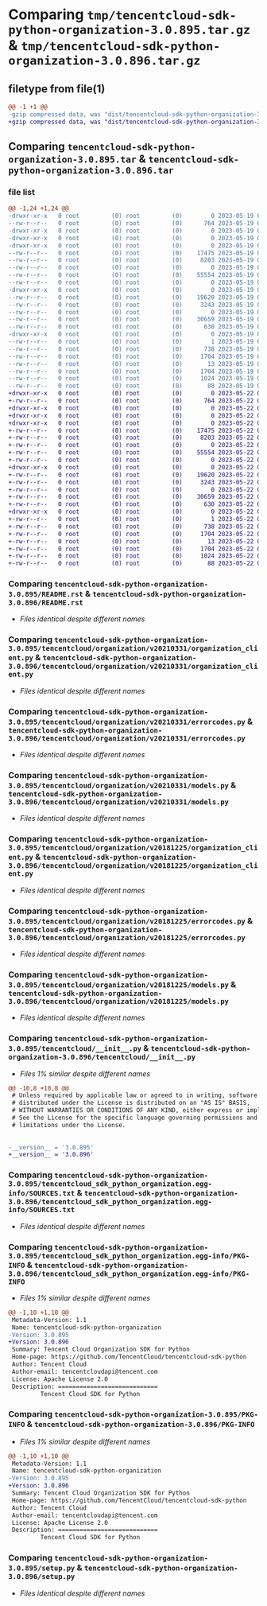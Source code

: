 # Comparing `tmp/tencentcloud-sdk-python-organization-3.0.895.tar.gz` & `tmp/tencentcloud-sdk-python-organization-3.0.896.tar.gz`

## filetype from file(1)

```diff
@@ -1 +1 @@
-gzip compressed data, was "dist/tencentcloud-sdk-python-organization-3.0.895.tar", last modified: Fri May 19 02:56:51 2023, max compression
+gzip compressed data, was "dist/tencentcloud-sdk-python-organization-3.0.896.tar", last modified: Mon May 22 00:29:07 2023, max compression
```

## Comparing `tencentcloud-sdk-python-organization-3.0.895.tar` & `tencentcloud-sdk-python-organization-3.0.896.tar`

### file list

```diff
@@ -1,24 +1,24 @@
-drwxr-xr-x   0 root         (0) root         (0)        0 2023-05-19 02:56:51.000000 tencentcloud-sdk-python-organization-3.0.895/
--rw-r--r--   0 root         (0) root         (0)      764 2023-05-19 02:56:51.000000 tencentcloud-sdk-python-organization-3.0.895/README.rst
-drwxr-xr-x   0 root         (0) root         (0)        0 2023-05-19 02:56:51.000000 tencentcloud-sdk-python-organization-3.0.895/tencentcloud/
-drwxr-xr-x   0 root         (0) root         (0)        0 2023-05-19 02:56:51.000000 tencentcloud-sdk-python-organization-3.0.895/tencentcloud/organization/
-drwxr-xr-x   0 root         (0) root         (0)        0 2023-05-19 02:56:51.000000 tencentcloud-sdk-python-organization-3.0.895/tencentcloud/organization/v20210331/
--rw-r--r--   0 root         (0) root         (0)    17475 2023-05-19 02:56:51.000000 tencentcloud-sdk-python-organization-3.0.895/tencentcloud/organization/v20210331/organization_client.py
--rw-r--r--   0 root         (0) root         (0)     8203 2023-05-19 02:56:51.000000 tencentcloud-sdk-python-organization-3.0.895/tencentcloud/organization/v20210331/errorcodes.py
--rw-r--r--   0 root         (0) root         (0)        0 2023-05-19 02:56:51.000000 tencentcloud-sdk-python-organization-3.0.895/tencentcloud/organization/v20210331/__init__.py
--rw-r--r--   0 root         (0) root         (0)    55554 2023-05-19 02:56:51.000000 tencentcloud-sdk-python-organization-3.0.895/tencentcloud/organization/v20210331/models.py
--rw-r--r--   0 root         (0) root         (0)        0 2023-05-19 02:56:51.000000 tencentcloud-sdk-python-organization-3.0.895/tencentcloud/organization/__init__.py
-drwxr-xr-x   0 root         (0) root         (0)        0 2023-05-19 02:56:51.000000 tencentcloud-sdk-python-organization-3.0.895/tencentcloud/organization/v20181225/
--rw-r--r--   0 root         (0) root         (0)    19620 2023-05-19 02:56:51.000000 tencentcloud-sdk-python-organization-3.0.895/tencentcloud/organization/v20181225/organization_client.py
--rw-r--r--   0 root         (0) root         (0)     3243 2023-05-19 02:56:51.000000 tencentcloud-sdk-python-organization-3.0.895/tencentcloud/organization/v20181225/errorcodes.py
--rw-r--r--   0 root         (0) root         (0)        0 2023-05-19 02:56:51.000000 tencentcloud-sdk-python-organization-3.0.895/tencentcloud/organization/v20181225/__init__.py
--rw-r--r--   0 root         (0) root         (0)    30659 2023-05-19 02:56:51.000000 tencentcloud-sdk-python-organization-3.0.895/tencentcloud/organization/v20181225/models.py
--rw-r--r--   0 root         (0) root         (0)      630 2023-05-19 02:56:51.000000 tencentcloud-sdk-python-organization-3.0.895/tencentcloud/__init__.py
-drwxr-xr-x   0 root         (0) root         (0)        0 2023-05-19 02:56:51.000000 tencentcloud-sdk-python-organization-3.0.895/tencentcloud_sdk_python_organization.egg-info/
--rw-r--r--   0 root         (0) root         (0)        1 2023-05-19 02:56:51.000000 tencentcloud-sdk-python-organization-3.0.895/tencentcloud_sdk_python_organization.egg-info/dependency_links.txt
--rw-r--r--   0 root         (0) root         (0)      738 2023-05-19 02:56:51.000000 tencentcloud-sdk-python-organization-3.0.895/tencentcloud_sdk_python_organization.egg-info/SOURCES.txt
--rw-r--r--   0 root         (0) root         (0)     1704 2023-05-19 02:56:51.000000 tencentcloud-sdk-python-organization-3.0.895/tencentcloud_sdk_python_organization.egg-info/PKG-INFO
--rw-r--r--   0 root         (0) root         (0)       13 2023-05-19 02:56:51.000000 tencentcloud-sdk-python-organization-3.0.895/tencentcloud_sdk_python_organization.egg-info/top_level.txt
--rw-r--r--   0 root         (0) root         (0)     1704 2023-05-19 02:56:51.000000 tencentcloud-sdk-python-organization-3.0.895/PKG-INFO
--rw-r--r--   0 root         (0) root         (0)     1024 2023-05-19 02:56:51.000000 tencentcloud-sdk-python-organization-3.0.895/setup.py
--rw-r--r--   0 root         (0) root         (0)       88 2023-05-19 02:56:51.000000 tencentcloud-sdk-python-organization-3.0.895/setup.cfg
+drwxr-xr-x   0 root         (0) root         (0)        0 2023-05-22 00:29:07.000000 tencentcloud-sdk-python-organization-3.0.896/
+-rw-r--r--   0 root         (0) root         (0)      764 2023-05-22 00:29:07.000000 tencentcloud-sdk-python-organization-3.0.896/README.rst
+drwxr-xr-x   0 root         (0) root         (0)        0 2023-05-22 00:29:07.000000 tencentcloud-sdk-python-organization-3.0.896/tencentcloud/
+drwxr-xr-x   0 root         (0) root         (0)        0 2023-05-22 00:29:07.000000 tencentcloud-sdk-python-organization-3.0.896/tencentcloud/organization/
+drwxr-xr-x   0 root         (0) root         (0)        0 2023-05-22 00:29:07.000000 tencentcloud-sdk-python-organization-3.0.896/tencentcloud/organization/v20210331/
+-rw-r--r--   0 root         (0) root         (0)    17475 2023-05-22 00:29:07.000000 tencentcloud-sdk-python-organization-3.0.896/tencentcloud/organization/v20210331/organization_client.py
+-rw-r--r--   0 root         (0) root         (0)     8203 2023-05-22 00:29:07.000000 tencentcloud-sdk-python-organization-3.0.896/tencentcloud/organization/v20210331/errorcodes.py
+-rw-r--r--   0 root         (0) root         (0)        0 2023-05-22 00:29:07.000000 tencentcloud-sdk-python-organization-3.0.896/tencentcloud/organization/v20210331/__init__.py
+-rw-r--r--   0 root         (0) root         (0)    55554 2023-05-22 00:29:07.000000 tencentcloud-sdk-python-organization-3.0.896/tencentcloud/organization/v20210331/models.py
+-rw-r--r--   0 root         (0) root         (0)        0 2023-05-22 00:29:07.000000 tencentcloud-sdk-python-organization-3.0.896/tencentcloud/organization/__init__.py
+drwxr-xr-x   0 root         (0) root         (0)        0 2023-05-22 00:29:07.000000 tencentcloud-sdk-python-organization-3.0.896/tencentcloud/organization/v20181225/
+-rw-r--r--   0 root         (0) root         (0)    19620 2023-05-22 00:29:07.000000 tencentcloud-sdk-python-organization-3.0.896/tencentcloud/organization/v20181225/organization_client.py
+-rw-r--r--   0 root         (0) root         (0)     3243 2023-05-22 00:29:07.000000 tencentcloud-sdk-python-organization-3.0.896/tencentcloud/organization/v20181225/errorcodes.py
+-rw-r--r--   0 root         (0) root         (0)        0 2023-05-22 00:29:07.000000 tencentcloud-sdk-python-organization-3.0.896/tencentcloud/organization/v20181225/__init__.py
+-rw-r--r--   0 root         (0) root         (0)    30659 2023-05-22 00:29:07.000000 tencentcloud-sdk-python-organization-3.0.896/tencentcloud/organization/v20181225/models.py
+-rw-r--r--   0 root         (0) root         (0)      630 2023-05-22 00:29:07.000000 tencentcloud-sdk-python-organization-3.0.896/tencentcloud/__init__.py
+drwxr-xr-x   0 root         (0) root         (0)        0 2023-05-22 00:29:07.000000 tencentcloud-sdk-python-organization-3.0.896/tencentcloud_sdk_python_organization.egg-info/
+-rw-r--r--   0 root         (0) root         (0)        1 2023-05-22 00:29:07.000000 tencentcloud-sdk-python-organization-3.0.896/tencentcloud_sdk_python_organization.egg-info/dependency_links.txt
+-rw-r--r--   0 root         (0) root         (0)      738 2023-05-22 00:29:07.000000 tencentcloud-sdk-python-organization-3.0.896/tencentcloud_sdk_python_organization.egg-info/SOURCES.txt
+-rw-r--r--   0 root         (0) root         (0)     1704 2023-05-22 00:29:07.000000 tencentcloud-sdk-python-organization-3.0.896/tencentcloud_sdk_python_organization.egg-info/PKG-INFO
+-rw-r--r--   0 root         (0) root         (0)       13 2023-05-22 00:29:07.000000 tencentcloud-sdk-python-organization-3.0.896/tencentcloud_sdk_python_organization.egg-info/top_level.txt
+-rw-r--r--   0 root         (0) root         (0)     1704 2023-05-22 00:29:07.000000 tencentcloud-sdk-python-organization-3.0.896/PKG-INFO
+-rw-r--r--   0 root         (0) root         (0)     1024 2023-05-22 00:29:07.000000 tencentcloud-sdk-python-organization-3.0.896/setup.py
+-rw-r--r--   0 root         (0) root         (0)       88 2023-05-22 00:29:07.000000 tencentcloud-sdk-python-organization-3.0.896/setup.cfg
```

### Comparing `tencentcloud-sdk-python-organization-3.0.895/README.rst` & `tencentcloud-sdk-python-organization-3.0.896/README.rst`

 * *Files identical despite different names*

### Comparing `tencentcloud-sdk-python-organization-3.0.895/tencentcloud/organization/v20210331/organization_client.py` & `tencentcloud-sdk-python-organization-3.0.896/tencentcloud/organization/v20210331/organization_client.py`

 * *Files identical despite different names*

### Comparing `tencentcloud-sdk-python-organization-3.0.895/tencentcloud/organization/v20210331/errorcodes.py` & `tencentcloud-sdk-python-organization-3.0.896/tencentcloud/organization/v20210331/errorcodes.py`

 * *Files identical despite different names*

### Comparing `tencentcloud-sdk-python-organization-3.0.895/tencentcloud/organization/v20210331/models.py` & `tencentcloud-sdk-python-organization-3.0.896/tencentcloud/organization/v20210331/models.py`

 * *Files identical despite different names*

### Comparing `tencentcloud-sdk-python-organization-3.0.895/tencentcloud/organization/v20181225/organization_client.py` & `tencentcloud-sdk-python-organization-3.0.896/tencentcloud/organization/v20181225/organization_client.py`

 * *Files identical despite different names*

### Comparing `tencentcloud-sdk-python-organization-3.0.895/tencentcloud/organization/v20181225/errorcodes.py` & `tencentcloud-sdk-python-organization-3.0.896/tencentcloud/organization/v20181225/errorcodes.py`

 * *Files identical despite different names*

### Comparing `tencentcloud-sdk-python-organization-3.0.895/tencentcloud/organization/v20181225/models.py` & `tencentcloud-sdk-python-organization-3.0.896/tencentcloud/organization/v20181225/models.py`

 * *Files identical despite different names*

### Comparing `tencentcloud-sdk-python-organization-3.0.895/tencentcloud/__init__.py` & `tencentcloud-sdk-python-organization-3.0.896/tencentcloud/__init__.py`

 * *Files 1% similar despite different names*

```diff
@@ -10,8 +10,8 @@
 # Unless required by applicable law or agreed to in writing, software
 # distributed under the License is distributed on an "AS IS" BASIS,
 # WITHOUT WARRANTIES OR CONDITIONS OF ANY KIND, either express or implied.
 # See the License for the specific language governing permissions and
 # limitations under the License.
 
 
-__version__ = '3.0.895'
+__version__ = '3.0.896'
```

### Comparing `tencentcloud-sdk-python-organization-3.0.895/tencentcloud_sdk_python_organization.egg-info/SOURCES.txt` & `tencentcloud-sdk-python-organization-3.0.896/tencentcloud_sdk_python_organization.egg-info/SOURCES.txt`

 * *Files identical despite different names*

### Comparing `tencentcloud-sdk-python-organization-3.0.895/tencentcloud_sdk_python_organization.egg-info/PKG-INFO` & `tencentcloud-sdk-python-organization-3.0.896/tencentcloud_sdk_python_organization.egg-info/PKG-INFO`

 * *Files 1% similar despite different names*

```diff
@@ -1,10 +1,10 @@
 Metadata-Version: 1.1
 Name: tencentcloud-sdk-python-organization
-Version: 3.0.895
+Version: 3.0.896
 Summary: Tencent Cloud Organization SDK for Python
 Home-page: https://github.com/TencentCloud/tencentcloud-sdk-python
 Author: Tencent Cloud
 Author-email: tencentcloudapi@tencent.com
 License: Apache License 2.0
 Description: ============================
         Tencent Cloud SDK for Python
```

### Comparing `tencentcloud-sdk-python-organization-3.0.895/PKG-INFO` & `tencentcloud-sdk-python-organization-3.0.896/PKG-INFO`

 * *Files 1% similar despite different names*

```diff
@@ -1,10 +1,10 @@
 Metadata-Version: 1.1
 Name: tencentcloud-sdk-python-organization
-Version: 3.0.895
+Version: 3.0.896
 Summary: Tencent Cloud Organization SDK for Python
 Home-page: https://github.com/TencentCloud/tencentcloud-sdk-python
 Author: Tencent Cloud
 Author-email: tencentcloudapi@tencent.com
 License: Apache License 2.0
 Description: ============================
         Tencent Cloud SDK for Python
```

### Comparing `tencentcloud-sdk-python-organization-3.0.895/setup.py` & `tencentcloud-sdk-python-organization-3.0.896/setup.py`

 * *Files identical despite different names*

